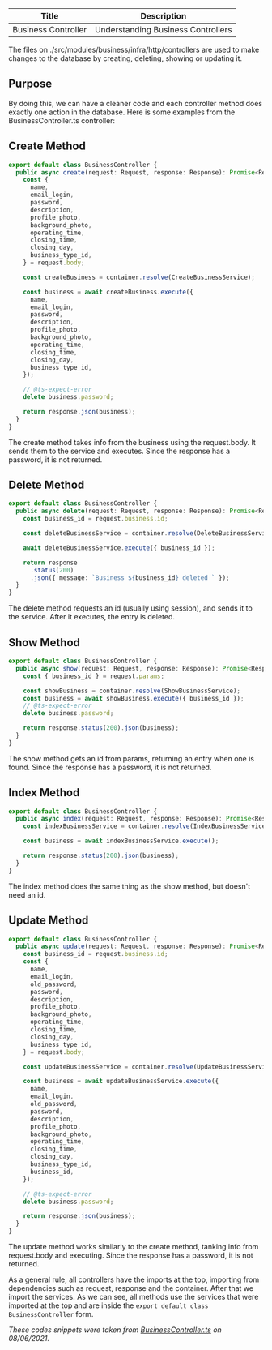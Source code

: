 |        Title        |            Description             |
| :-----------------: | :--------------------------------: |
| Business Controller | Understanding Business Controllers |

The files on ./src/modules/business/infra/http/controllers are used to make changes to the database by creating, deleting, showing or updating it.

## Purpose

By doing this, we can have a cleaner code and each controller method does exactly one action in the database. Here is some examples from the BusinessController.ts controller:

## Create Method

```ts
export default class BusinessController {
  public async create(request: Request, response: Response): Promise<Response> {
    const {
      name,
      email_login,
      password,
      description,
      profile_photo,
      background_photo,
      operating_time,
      closing_time,
      closing_day,
      business_type_id,
    } = request.body;

    const createBusiness = container.resolve(CreateBusinessService);

    const business = await createBusiness.execute({
      name,
      email_login,
      password,
      description,
      profile_photo,
      background_photo,
      operating_time,
      closing_time,
      closing_day,
      business_type_id,
    });

    // @ts-expect-error ⠀⠀⠀
    delete business.password;

    return response.json(business);
  }
}
```

The create method takes info from the business using the request.body. It sends them to the service and executes. Since the response has a password, it is not returned.

## Delete Method

```ts
export default class BusinessController {
  public async delete(request: Request, response: Response): Promise<Response> {
    const business_id = request.business.id;

    const deleteBusinessService = container.resolve(DeleteBusinessService);

    await deleteBusinessService.execute({ business_id });

    return response
      .status(200)
      .json({ message: `Business ${business_id} deleted ` });
  }
}
```

The delete method requests an id (usually using session), and sends it to the service. After it executes, the entry is deleted.

## Show Method

```ts
export default class BusinessController {
  public async show(request: Request, response: Response): Promise<Response> {
    const { business_id } = request.params;

    const showBusiness = container.resolve(ShowBusinessService);
    const business = await showBusiness.execute({ business_id });
    // @ts-expect-error ⠀⠀⠀
    delete business.password;

    return response.status(200).json(business);
  }
}
```

The show method gets an id from params, returning an entry when one is found. Since the response has a password, it is not returned.

## Index Method

```ts
export default class BusinessController {
  public async index(request: Request, response: Response): Promise<Response> {
    const indexBusinessService = container.resolve(IndexBusinessService);

    const business = await indexBusinessService.execute();

    return response.status(200).json(business);
  }
}
```

The index method does the same thing as the show method, but doesn't need an id.

## Update Method

```ts
export default class BusinessController {
  public async update(request: Request, response: Response): Promise<Response> {
    const business_id = request.business.id;
    const {
      name,
      email_login,
      old_password,
      password,
      description,
      profile_photo,
      background_photo,
      operating_time,
      closing_time,
      closing_day,
      business_type_id,
    } = request.body;

    const updateBusinessService = container.resolve(UpdateBusinessService);

    const business = await updateBusinessService.execute({
      name,
      email_login,
      old_password,
      password,
      description,
      profile_photo,
      background_photo,
      operating_time,
      closing_time,
      closing_day,
      business_type_id,
      business_id,
    });

    // @ts-expect-error ⠀⠀⠀
    delete business.password;

    return response.json(business);
  }
}
```

The update method works similarly to the create method, tanking info from request.body and executing. Since the response has a password, it is not returned.

As a general rule, all controllers have the imports at the top, importing from dependencies such as request, response and the container. After that we import the services. As we can see, all methods use the services that were imported at the top and are inside the `export default class BusinessController` form.

_These codes snippets were taken from [BusinessController.ts](https://github.com/PeruibeTEC/Server/blob/main/src/modules/business/infra/http/controllers/BusinessController.ts) on 08/06/2021._
